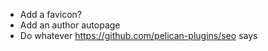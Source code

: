 - Add a favicon?
- Add an author autopage
- Do whatever <https://github.com/pelican-plugins/seo> says
